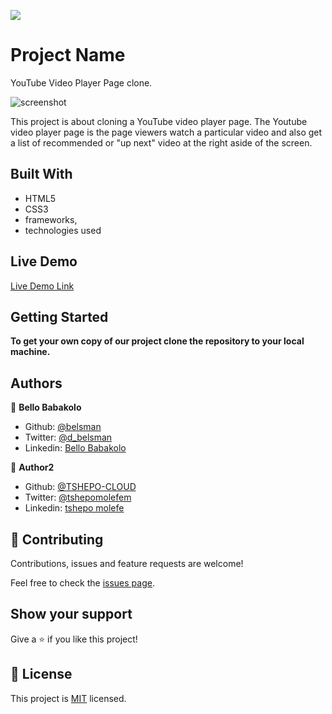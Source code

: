 ![](https://img.shields.io/badge/Microverse-blueviolet)

# Project Name

YouTube Video Player Page clone.

![screenshot](./app_screenshot.png)

This project is about cloning a YouTube video player page. The Youtube video player page is the page viewers watch a particular video and also get a list of recommended or "up next" video at the right aside of the screen.

## Built With
- HTML5
- CSS3
- frameworks,
- technologies used

## Live Demo

[Live Demo Link](https://livedemo.com)


## Getting Started

**To get your own copy of our project clone the repository to your local machine.**


## Authors

👤 **Bello Babakolo**

- Github: [@belsman](https://github.com/belsman)
- Twitter: [@d_belsman](https://twitter.com/d_belsman)
- Linkedin: [Bello Babakolo](https://linkedin.com/bello-babakolo-b23b17145)

👤 **Author2**

- Github: [@TSHEPO-CLOUD](https://github.com/TSHEPO-CLOUD)
- Twitter: [@tshepomolefem](https://twitter.com/tshepomolefem)
- Linkedin: [tshepo molefe](https://linkedin.com/tshepo-molefe)

## 🤝 Contributing

Contributions, issues and feature requests are welcome!

Feel free to check the [issues page](issues/).

## Show your support

Give a ⭐️ if you like this project!


## 📝 License

This project is [MIT](lic.url) licensed.

